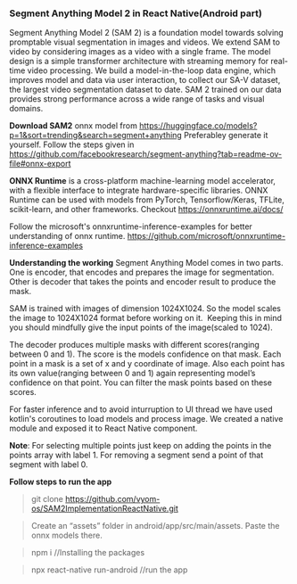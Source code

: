 ### Segment Anything Model 2 in React Native(Android part)
Segment Anything Model 2 (SAM 2) is a foundation model towards solving promptable visual segmentation in images and videos. We extend SAM to video by considering images as a video with a single frame. The model design is a simple transformer architecture with streaming memory for real-time video processing. We build a model-in-the-loop data engine, which improves model and data via user interaction, to collect our SA-V dataset, the largest video segmentation dataset to date. SAM 2 trained on our data provides strong performance across a wide range of tasks and visual domains.

__Download SAM2__ onnx model from https://huggingface.co/models?p=1&sort=trending&search=segment+anything
Preferabley generate it yourself. Follow the steps given in https://github.com/facebookresearch/segment-anything?tab=readme-ov-file#onnx-export

__ONNX Runtime__ is a cross-platform machine-learning model accelerator, with a flexible interface to integrate hardware-specific libraries. ONNX Runtime can be used with models from PyTorch, Tensorflow/Keras, TFLite, scikit-learn, and other frameworks. Checkout https://onnxruntime.ai/docs/

Follow the microsoft's onnxruntime-inference-examples for better understanding of onnx runtime. https://github.com/microsoft/onnxruntime-inference-examples


__Understanding the working__
Segment Anything Model comes in two parts. One is encoder, that encodes and prepares the image for segmentation. Other is decoder that takes the points and encoder result to produce the mask. 

SAM is trained with images of dimension 1024X1024. So the model scales the image to 1024X1024 format before working on it.  Keeping this in mind you should mindfully give the input points of the image(scaled to 1024). 

The decoder produces multiple masks with different scores(ranging between 0 and 1). The score is the models confidence on that mask. Each point in a mask is a set of x and y coordinate of image.  Also each point has its own value(ranging between 0 and 1) again representing model’s confidence on that point. You can filter the mask points based on these scores.

For faster inference and to avoid inturruption to UI thread we have used kotlin's coroutines to load models and process image. We created a native module and exposed it to React Native component. 

__Note__: For selecting multiple points just keep on adding the points in the points array with label 1. For removing a segment send a point of that segment with label 0.


__Follow steps to run the app__

> git clone https://github.com/vyom-os/SAM2ImplementationReactNative.git

> Create an “assets” folder in android/app/src/main/assets. Paste the onnx models there. 

> npm i      //Installing the packages

> npx react-native run-android     //run the app



